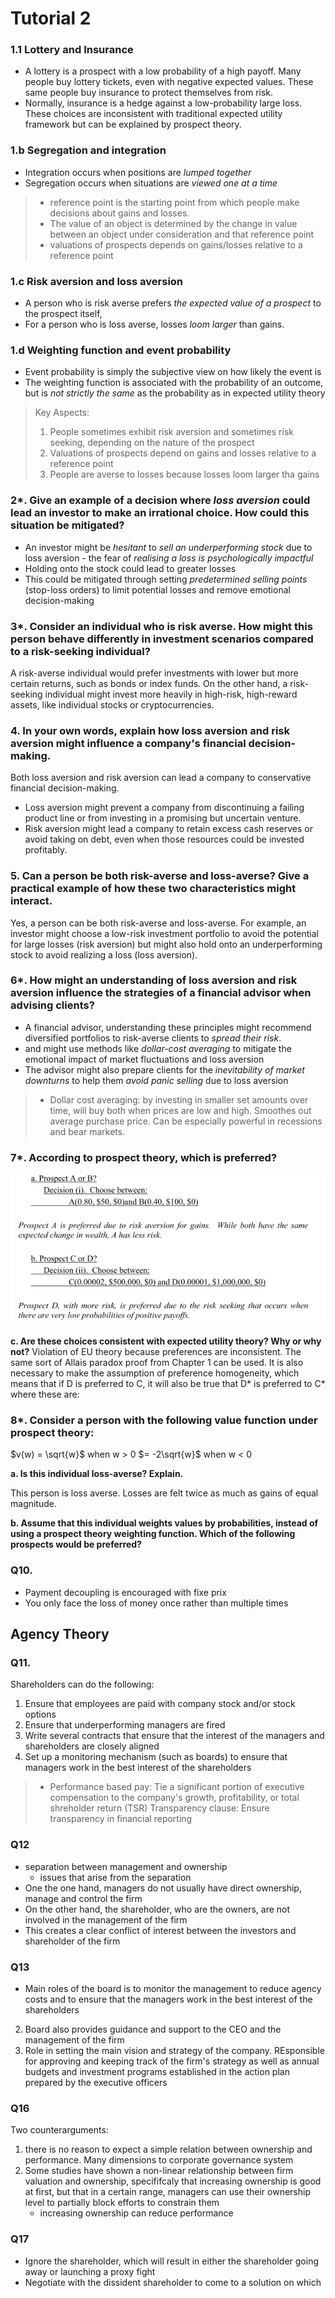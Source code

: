 # Tutorial 2

### 1.1 Lottery and Insurance
- A lottery is a prospect with a low probability of a high payoff.  Many people buy lottery tickets, even with negative expected values.  These same people buy insurance to protect themselves from risk.
- Normally, insurance is a hedge against a low-probability large loss. These choices are inconsistent with traditional expected utility framework but can be explained by prospect theory. 

### 1.b Segregation and integration
- Integration occurs when positions are *lumped together*
- Segregation occurs when situations are *viewed one at a time*

> - reference point is the starting point from which people make decisions about gains and losses.
> - The value of an object is determined by the change in value between an object under consideration and that reference point
> - valuations of prospects depends on gains/losses relative to a reference point

### 1.c Risk aversion and loss aversion
- A person who is risk averse prefers *the expected value of a prospect* to the prospect itself, 
- For a person who is loss averse, losses *loom larger* than gains.

### 1.d Weighting function and event probability
- Event probability is simply the subjective view on how likely the event is
- The weighting function is associated with the probability of an outcome, but is *not strictly the same* as the probability as in expected utility theory

> Key Aspects:
> 1. People sometimes exhibit risk aversion and sometimes risk seeking, depending on the nature of the prospect
> 2. Valuations of prospects depend on gains and losses relative to a reference point
> 3. People are averse to losses because losses loom larger tha gains

### 2*. Give an example of a decision where *loss aversion* could lead an investor to make an irrational choice. How could this situation be mitigated?

- An investor might be *hesitant* to *sell an underperforming stock* due to loss aversion - the fear of *realising a loss is psychologically impactful*
- Holding onto the stock could lead to greater losses
- This could be mitigated through setting *predetermined selling points* (stop-loss orders) to limit potential losses and remove emotional decision-making

### 3*.  Consider  an  individual  who  is  risk  averse.  How  might  this  person  behave differently in investment scenarios compared to a risk-seeking individual? 

A risk-averse individual would prefer investments with lower but more certain returns, such as bonds or index funds. On the other hand, a risk-seeking individual might invest more heavily in high-risk, high-reward assets, like individual stocks or cryptocurrencies. 

### 4. In your own words, explain how loss aversion and risk aversion might influence a company's financial decision-making. 

Both loss aversion and risk aversion can lead a company to conservative financial decision-making. 
- Loss aversion might prevent a company from discontinuing a failing product line or from investing in a promising but uncertain venture. 
- Risk aversion might lead a company to retain excess cash reserves or avoid taking on debt, even when those resources could be invested profitably. 

### 5. Can a person be both risk-averse and loss-averse? Give a practical example of how these two characteristics might interact. 

Yes, a person can be both risk-averse and loss-averse. For example, an investor might choose a low-risk investment portfolio to avoid the potential for large losses (risk aversion) but might also hold onto an underperforming stock to avoid realizing a loss (loss aversion). 

### 6*. How might an understanding of loss aversion and risk aversion influence the strategies of a financial advisor when advising clients?

- A financial advisor, understanding these principles might recommend diversified portfolios to risk-averse clients to *spread their risk*.
- and might use methods like *dollar-cost averaging* to mitigate the emotional impact of market fluctuations and loss aversion
- The advisor might also prepare clients for the *inevitability of market downturns* to help them *avoid panic selling* due to loss aversion

> - Dollar cost averaging: by investing in smaller set amounts over time, will buy both when prices are low and high. Smoothes out average purchase price. Can be especially powerful in recessions and bear markets.


### 7*. According to prospect theory, which is preferred? 

![alt text](assets\IMG37.PNG)

**c. Are these choices consistent with expected utility theory?  Why or why not?**
Violation  of  EU  theory  because  preferences  are  inconsistent.    The  same  sort  of  Allais paradox proof from Chapter 1 can be used.  It is also necessary to make the assumption of preference homogeneity, which means that if D is preferred to C, it will also be true that D* is preferred to C* where these are: 

### 8*. Consider a person with the following value function under prospect theory: 
 
$v(w)  = \sqrt{w}$     when w > 0 
$= -2\sqrt{w}$    when w < 0 

**a. Is this individual loss-averse?  Explain.**

This person is loss averse.  Losses are felt twice as much as gains of equal magnitude. 

**b. Assume that this individual weights values by probabilities, instead of using a prospect theory weighting function.  Which of the following prospects would be preferred?**



### Q10. 
- Payment decoupling is encouraged with fixe prix
- You only face the loss of money once rather than multiple times

## Agency Theory

### Q11.

Shareholders can do the following:
1. Ensure that employees are paid with company stock and/or stock options
2. Ensure that underperforming managers are fired
3. Write several contracts that ensure that the interest of the managers and shareholders are closely aligned
4. Set up a monitoring mechanism (such as boards) to ensure that managers work in the best interest of the shareholders


> - Performance based pay: Tie a significant portion of executive compensation to the company's growth, profitability, or total shreholder return (TSR)
> Transparency clause: Ensure transparency in financial reporting

### Q12
- separation between management and ownership
  - issues that arise from the separation
- One the one hand, managers do not usually have direct ownership, manage and control the firm
- On the other hand, the shareholder, who are the owners, are not involved in the management of the firm
- This creates a clear conflict of interest between the investors and shareholder of the firm

### Q13

- Main roles of the board is to monitor the management to reduce agency costs and to ensure that the managers work in the best interest of the shareholders
2. Board also provides guidance and support to the CEO and the management of the firm
3. Role in setting the main vision and strategy of the company. REsponsible for approving and keeping track of the firm's strategy as well as annual budgets and investment programs established in the action plan prepared by the executive officers

### Q16
Two counterarguments:
 1. there is no reason to expect a simple relation between ownership and performance. Many dimensions to corporate governance system
 2. Some studies have shown a non-linear relationship between firm valuation and ownership, specififcaly that increasing ownership is good at first, but that in a certain range, managers can use their ownership level to partially block efforts to constrain them
    - increasing ownership can reduce performance

### Q17
- Ignore the shareholder, which will result in either the shareholder going away or launching a proxy fight
- Negotiate with the dissident shareholder to come to a solution on which 